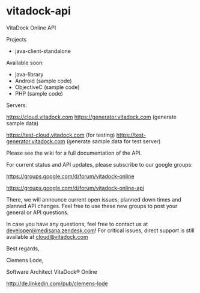 vitadock-api
============

VitaDock Online API

Projects

- java-client-standalone

Available soon:

- java-library
- Android (sample code)
- ObjectiveC (sample code)
- PHP (sample code)
 
Servers:

https://cloud.vitadock.com
https://generator.vitadock.com (generate sample data)

https://test-cloud.vitadock.com (for testing)
https://test-generator.vitadock.com (generate sample data for test server)



Please see the wiki for a full documentation of the API.

For current status and API updates, please subscribe to our google groups:

https://groups.google.com/d/forum/vitadock-online

https://groups.google.com/d/forum/vitadock-online-api


There, we will announce current open issues, planned down times and planned API changes. Feel free to use these new groups to post your general or API questions.

In case you have any questions, feel free to contact us at [developer@medisana.zendesk.com](mailto:developer@medisana.zendesk.com)! For critical issues, direct support is still available at [cloud@vitadock.com](mailto:cloud@vitadock.com)

Best regards,

Clemens Lode,

Software Architect VitaDock® Online

http://de.linkedin.com/pub/clemens-lode

